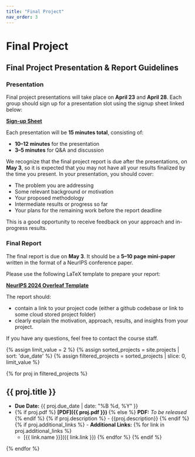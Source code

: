 ```yaml
---
title: "Final Project"
nav_order: 3
---
```


# Final Project

## Final Project Presentation & Report Guidelines

### Presentation

Final project presentations will take place on **April 23** and **April 28**. Each group should sign up for a presentation slot using the signup sheet linked below:

**[Sign-up Sheet](https://docs.google.com/spreadsheets/d/1zP819IPfeckT04ak12eiGkCK2Qtxs-c5nQYuHeXlq2I/edit?usp=sharing)**

Each presentation will be **15 minutes total**, consisting of:
- **10–12 minutes** for the presentation
- **3–5 minutes** for Q&A and discussion

We recognize that the final project report is due after the presentations, on **May 3**, so it is expected that you may not have all your results finalized by the time you present. In your presentation, you should cover:
- The problem you are addressing
- Some relevant background or motivation
- Your proposed methodology
- Intermediate results or progress so far
- Your plans for the remaining work before the report deadline

This is a good opportunity to receive feedback on your approach and in-progress results.

### Final Report

The final report is due on **May 3**. It should be a **5–10 page mini-paper** written in the format of a NeurIPS conference paper.

Please use the following LaTeX template to prepare your report:

**[NeurIPS 2024 Overleaf Template](https://www.overleaf.com/latex/templates/neurips-2024/tpsbbrdqcmsh)**

The report should:
- contain a link to your project code (either a github codebase or link to some cloud stored project folder) 
- clearly explain the motivation, approach, results, and insights from your project.

If you have any questions, feel free to contact the course staff.
<!-- Submit projects to [canvas](https://canvas.utexas.edu). -->

{% assign limit_value = 2 %}  <!-- Set this to the number of projects to display-->
{% assign sorted_projects = site.projects | sort: 'due_date' %}
{% assign filtered_projects = sorted_projects | slice: 0, limit_value %}

<!-- Debugging output -->
<!-- <p>Limit Value: {{ limit_value }}</p>
<p>Total Items: {{ total_items }}</p>
<p>Start Index: {{ start_index }}</p> -->
<!-- <p>Sorted projects:</p>
<pre>{{ sorted_projects | inspect }}</pre> -->
<!-- <p>Filtered projects:</p>
<pre>{{ filtered_projects |inspect }}</pre> -->

{% for proj in filtered_projects %}
## {{ proj.title }}

<!-- - **Release Date:** {{ proj.release_date | date: "%B %d, %Y" }} -->
- **Due Date:** {{ proj.due_date | date: "%B %d, %Y" }}
- {% if proj.pdf %} **[PDF]({{ proj.pdf }})** {% else %} **PDF:** *To be released* {% endif %}
{% if proj.description %} - {{proj.description}} {% endif %}
{% if proj.additional_links %} - **Additional Links:** {% for link in proj.additional_links %} 
    - [{{ link.name }}]({{ link.link }}) {% endfor %} {% endif %}

{% endfor %}

<!-- - {% if proj.gradescope_link %} **[Submit to Gradescope]({{ proj.gradescope_link }})** {% else %} **Submit to Gradescope:** *To be released* {% endif %} -->